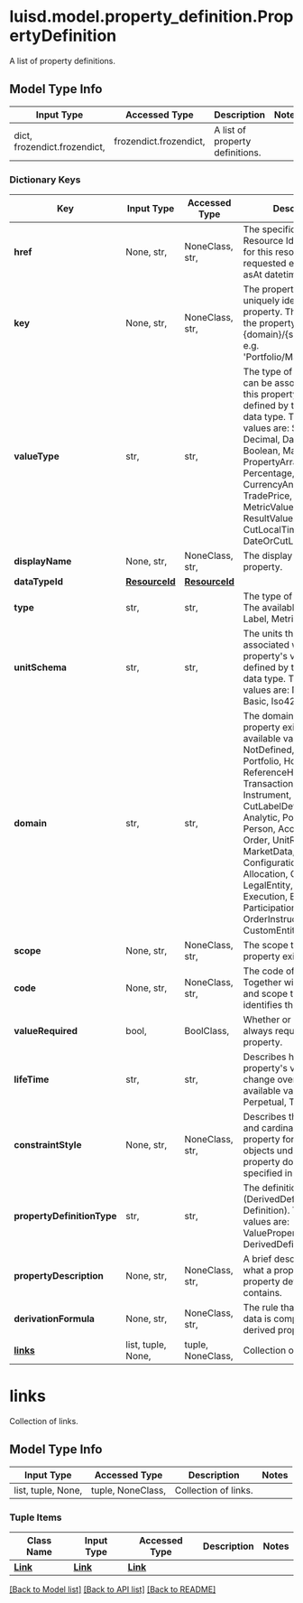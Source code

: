 # luisd.model.property_definition.PropertyDefinition

A list of property definitions.

## Model Type Info
Input Type | Accessed Type | Description | Notes
------------ | ------------- | ------------- | -------------
dict, frozendict.frozendict,  | frozendict.frozendict,  | A list of property definitions. | 

### Dictionary Keys
Key | Input Type | Accessed Type | Description | Notes
------------ | ------------- | ------------- | ------------- | -------------
**href** | None, str,  | NoneClass, str,  | The specific Uniform Resource Identifier (URI) for this resource at the requested effective and asAt datetime. | [optional] 
**key** | None, str,  | NoneClass, str,  | The property key which uniquely identifies the property. The format for the property key is {domain}/{scope}/{code}, e.g. &#x27;Portfolio/Manager/Id&#x27;. | [optional] 
**valueType** | str,  | str,  | The type of values that can be associated with this property. This is defined by the property&#x27;s data type. The available values are: String, Int, Decimal, DateTime, Boolean, Map, List, PropertyArray, Percentage, Code, Id, Uri, CurrencyAndAmount, TradePrice, Currency, MetricValue, ResourceId, ResultValue, CutLocalTime, DateOrCutLabel | [optional] must be one of ["String", "Int", "Decimal", "DateTime", "Boolean", "Map", "List", "PropertyArray", "Percentage", "Code", "Id", "Uri", "CurrencyAndAmount", "TradePrice", "Currency", "MetricValue", "ResourceId", "ResultValue", "CutLocalTime", "DateOrCutLabel", ] 
**displayName** | None, str,  | NoneClass, str,  | The display name of the property. | [optional] 
**dataTypeId** | [**ResourceId**](ResourceId.md) | [**ResourceId**](ResourceId.md) |  | [optional] 
**type** | str,  | str,  | The type of the property. The available values are: Label, Metric, Information | [optional] must be one of ["Label", "Metric", "Information", ] 
**unitSchema** | str,  | str,  | The units that can be associated with the property&#x27;s values. This is defined by the property&#x27;s data type. The available values are: NoUnits, Basic, Iso4217Currency | [optional] must be one of ["NoUnits", "Basic", "Iso4217Currency", ] 
**domain** | str,  | str,  | The domain that the property exists in. The available values are: NotDefined, Transaction, Portfolio, Holding, ReferenceHolding, TransactionConfiguration, Instrument, CutLabelDefinition, Analytic, PortfolioGroup, Person, AccessMetadata, Order, UnitResult, MarketData, ConfigurationRecipe, Allocation, Calendar, LegalEntity, Placement, Execution, Block, Participation, Package, OrderInstruction, CustomEntity | [optional] must be one of ["NotDefined", "Transaction", "Portfolio", "Holding", "ReferenceHolding", "TransactionConfiguration", "Instrument", "CutLabelDefinition", "Analytic", "PortfolioGroup", "Person", "AccessMetadata", "Order", "UnitResult", "MarketData", "ConfigurationRecipe", "Allocation", "Calendar", "LegalEntity", "Placement", "Execution", "Block", "Participation", "Package", "OrderInstruction", "CustomEntity", ] 
**scope** | None, str,  | NoneClass, str,  | The scope that the property exists in. | [optional] 
**code** | None, str,  | NoneClass, str,  | The code of the property. Together with the domain and scope this uniquely identifies the property. | [optional] 
**valueRequired** | bool,  | BoolClass,  | Whether or not a value is always required for this property. | [optional] 
**lifeTime** | str,  | str,  | Describes how the property&#x27;s values can change over time. The available values are: Perpetual, TimeVariant | [optional] must be one of ["Perpetual", "TimeVariant", ] 
**constraintStyle** | None, str,  | NoneClass, str,  | Describes the uniqueness and cardinality of the property for entity objects under the property domain specified in Key. | [optional] 
**propertyDefinitionType** | str,  | str,  | The definition type (DerivedDefinition or Definition). The available values are: ValueProperty, DerivedDefinition | [optional] must be one of ["ValueProperty", "DerivedDefinition", ] 
**propertyDescription** | None, str,  | NoneClass, str,  | A brief description of what a property of this property definition contains. | [optional] 
**derivationFormula** | None, str,  | NoneClass, str,  | The rule that defines how data is composed for a derived property. | [optional] 
**[links](#links)** | list, tuple, None,  | tuple, NoneClass,  | Collection of links. | [optional] 

# links

Collection of links.

## Model Type Info
Input Type | Accessed Type | Description | Notes
------------ | ------------- | ------------- | -------------
list, tuple, None,  | tuple, NoneClass,  | Collection of links. | 

### Tuple Items
Class Name | Input Type | Accessed Type | Description | Notes
------------- | ------------- | ------------- | ------------- | -------------
[**Link**](Link.md) | [**Link**](Link.md) | [**Link**](Link.md) |  | 

[[Back to Model list]](../../README.md#documentation-for-models) [[Back to API list]](../../README.md#documentation-for-api-endpoints) [[Back to README]](../../README.md)

